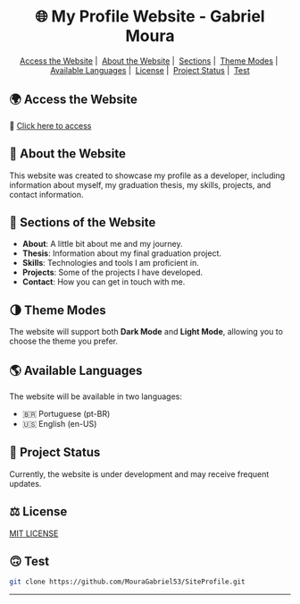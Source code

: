 <h1 align="center">🌐 My Profile Website - Gabriel Moura</h1>

<p align="center">
  <a href="#-access-the-website">Access the Website</a>&nbsp;|&nbsp;
  <a href="#-about-the-website">About the Website</a>&nbsp;|&nbsp;
  <a href="#-sections-of-the-website">Sections</a>&nbsp;|&nbsp;
  <a href="#-theme-modes">Theme Modes</a>&nbsp;|&nbsp;
  <a href="#-available-languages">Available Languages</a>&nbsp;|&nbsp;
  <a href="#-license">License</a>&nbsp;|&nbsp;
  <a href="#-project-status">Project Status</a>&nbsp;|&nbsp;
  <a href="#-test">Test</a>
</p>

## 🌍 Access the Website
🔗 [Click here to access](https://mouragabriel53.github.io/SiteProfile/)

## 📌 About the Website
This website was created to showcase my profile as a developer, including information about myself, my graduation thesis, my skills, projects, and contact information.

## 📂 Sections of the Website
- **About**: A little bit about me and my journey.
- **Thesis**: Information about my final graduation project.
- **Skills**: Technologies and tools I am proficient in.
- **Projects**: Some of the projects I have developed.
- **Contact**: How you can get in touch with me.

## 🌗 Theme Modes
The website will support both **Dark Mode** and **Light Mode**, allowing you to choose the theme you prefer.

## 🌎 Available Languages
The website will be available in two languages:
- 🇧🇷 Portuguese (pt-BR)
- 🇺🇸 English (en-US)

## 🚧 Project Status
Currently, the website is under development and may receive frequent updates.

## ⚖ License
[MIT LICENSE](LICENSE)

## 🙃 Test

```bash 
git clone https://github.com/MouraGabriel53/SiteProfile.git
```
---
